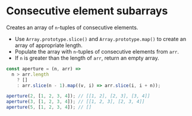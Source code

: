 # Consecutive element subarrays

Creates an array of `n`-tuples of consecutive elements.

* Use `Array.prototype.slice()` and `Array.prototype.map()` to create an array of appropriate length.
* Populate the array with `n`-tuples of consecutive elements from `arr`.
* If `n` is greater than the length of `arr`, return an empty array.

```js
const aperture = (n, arr) =>
  n > arr.length
    ? []
    : arr.slice(n - 1).map((v, i) => arr.slice(i, i + n));
```

```js
aperture(2, [1, 2, 3, 4]); // [[1, 2], [2, 3], [3, 4]]
aperture(3, [1, 2, 3, 4]); // [[1, 2, 3], [2, 3, 4]]
aperture(5, [1, 2, 3, 4]); // []
```
